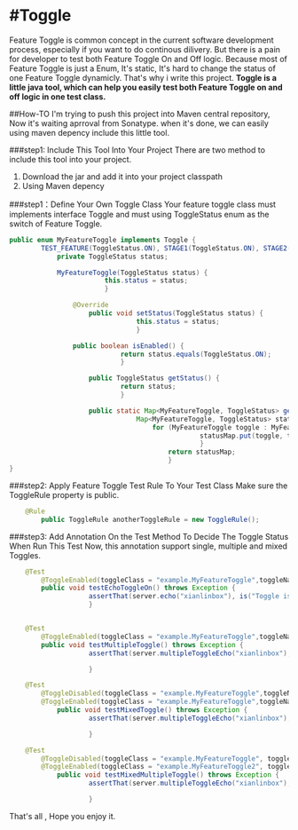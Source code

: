 #Toggle
======
Feature Toggle is common concept in the current software development process, especially if you want to do continous dilivery. But there is a pain for developer to test both Feature Toggle On and Off logic. Because most of Feature Toggle is just a Enum, It's static, It's hard to change the status of one Feature Toggle dynamicly. That's why i write this project.
**Toggle is a little java tool, which can help you easily test both  Feature Toggle on and off logic in one test class.** 

##How-TO
I'm trying to push this project into Maven central repository, Now it's waiting aprroval from Sonatype. when it's done, we can easily using maven depency include this little tool.

###step1: Include This Tool Into Your Project
There are two method to include this tool into your project.
1. Download the jar and add it into your project classpath
2. Using Maven depency

###step1：Define Your Own Toggle Class
Your feature toggle class must implements interface Toggle and must using ToggleStatus enum as the switch of Feature Toggle.
```java
public enum MyFeatureToggle implements Toggle {
	    TEST_FEATURE(ToggleStatus.ON), STAGE1(ToggleStatus.ON), STAGE2(ToggleStatus.OFF);
	        private ToggleStatus status;

		    MyFeatureToggle(ToggleStatus status) {
			            this.status = status;
				        }

		        @Override
				    public void setStatus(ToggleStatus status) {
					            this.status = status;
						        }

			    public boolean isEnabled() {
				            return status.equals(ToggleStatus.ON);
					        }

			        public ToggleStatus getStatus() {
					        return status;
						    }

				    public static Map<MyFeatureToggle, ToggleStatus> getStatusMap() {
					            Map<MyFeatureToggle, ToggleStatus> statusMap = new HashMap<MyFeatureToggle, ToggleStatus>();
						            for (MyFeatureToggle toggle : MyFeatureToggle.values()) {
								                statusMap.put(toggle, toggle.getStatus());
										        }
							            return statusMap;
								        }
}
```

###step2: Apply Feature Toggle Test Rule To Your Test Class
Make sure the ToggleRule property is public.
```java
    @Rule
        public ToggleRule anotherToggleRule = new ToggleRule();
```

###step3: Add Annotation On the Test Method To Decide The Toggle Status When Run This Test
Now, this annotation support single, multiple and mixed Toggles.
```java
    @Test
        @ToggleEnabled(toggleClass = "example.MyFeatureToggle",toggleNames = "TEST_FEATURE")
	    public void testEchoToggleOn() throws Exception {
		            assertThat(server.echo("xianlinbox"), is("Toggle is on, xianlinbox"));
			        }


    @Test
        @ToggleEnabled(toggleClass = "example.MyFeatureToggle",toggleNames = {"STAGE1","STAGE2"})
	    public void testMultipleToggle() throws Exception {
		            assertThat(server.multipleToggleEcho("xianlinbox"), is("TestFeature is on, Stage 1 is on, Stage 2 is on, xianlinbox"));

			        }

    @Test
        @ToggleDisabled(toggleClass = "example.MyFeatureToggle",toggleNames = {"STAGE1","TEST_FEATURE"})
	    @ToggleEnabled(toggleClass = "example.MyFeatureToggle",toggleNames = "STAGE2")
	        public void testMixedToggle() throws Exception {
			        assertThat(server.multipleToggleEcho("xianlinbox"), is("Stage 2 is on, xianlinbox"));

				    }

    @Test
        @ToggleDisabled(toggleClass = "example.MyFeatureToggle", toggleNames = {"STAGE1", "TEST_FEATURE"})
	    @ToggleEnabled(toggleClass = "example.MyFeatureToggle2", toggleNames = "TEST_FEATURE_2")
	        public void testMixedMultipleToggle() throws Exception {
			        assertThat(server.multipleToggleEcho("xianlinbox"), is("TestFeature 2 is on, xianlinbox"));

				    }
```

That's all , Hope you enjoy it.
